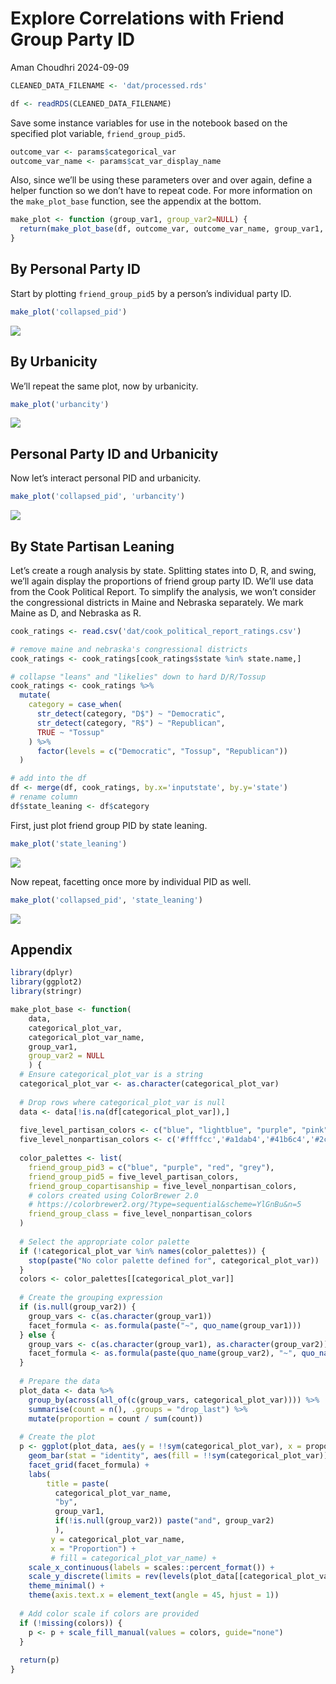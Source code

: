 Explore Correlations with Friend Group Party ID
================
Aman Choudhri
2024-09-09

``` r
CLEANED_DATA_FILENAME <- 'dat/processed.rds'

df <- readRDS(CLEANED_DATA_FILENAME)
```

Save some instance variables for use in the notebook based on the
specified plot variable, `friend_group_pid5`.

``` r
outcome_var <- params$categorical_var
outcome_var_name <- params$cat_var_display_name
```

Also, since we’ll be using these parameters over and over again, define
a helper function so we don’t have to repeat code. For more information
on the `make_plot_base` function, see the appendix at the bottom.

``` r
make_plot <- function (group_var1, group_var2=NULL) {
  return(make_plot_base(df, outcome_var, outcome_var_name, group_var1, group_var2))
}
```

## By Personal Party ID

Start by plotting `friend_group_pid5` by a person’s individual party ID.

``` r
make_plot('collapsed_pid')
```

![](figs/examine_friend_group_pid5/unnamed-chunk-3-1.png)<!-- -->

## By Urbanicity

We’ll repeat the same plot, now by urbanicity.

``` r
make_plot('urbancity')
```

![](figs/examine_friend_group_pid5/unnamed-chunk-4-1.png)<!-- -->

## Personal Party ID and Urbanicity

Now let’s interact personal PID and urbanicity.

``` r
make_plot('collapsed_pid', 'urbancity')
```

![](figs/examine_friend_group_pid5/unnamed-chunk-5-1.png)<!-- -->

## By State Partisan Leaning

Let’s create a rough analysis by state. Splitting states into D, R, and
swing, we’ll again display the proportions of friend group party ID.
We’ll use data from the Cook Political Report. To simplify the analysis,
we won’t consider the congressional districts in Maine and Nebraska
separately. We mark Maine as D, and Nebraska as R.

``` r
cook_ratings <- read.csv('dat/cook_political_report_ratings.csv')

# remove maine and nebraska's congressional districts
cook_ratings <- cook_ratings[cook_ratings$state %in% state.name,]

# collapse "leans" and "likelies" down to hard D/R/Tossup
cook_ratings <- cook_ratings %>%
  mutate(
    category = case_when(
      str_detect(category, "D$") ~ "Democratic",
      str_detect(category, "R$") ~ "Republican",
      TRUE ~ "Tossup"
    ) %>%
      factor(levels = c("Democratic", "Tossup", "Republican"))
  )

# add into the df
df <- merge(df, cook_ratings, by.x='inputstate', by.y='state')
# rename column
df$state_leaning <- df$category
```

First, just plot friend group PID by state leaning.

``` r
make_plot('state_leaning')
```

![](figs/examine_friend_group_pid5/unnamed-chunk-7-1.png)<!-- -->

Now repeat, facetting once more by individual PID as well.

``` r
make_plot('collapsed_pid', 'state_leaning')
```

![](figs/examine_friend_group_pid5/unnamed-chunk-8-1.png)<!-- -->

## Appendix

``` r
library(dplyr)
library(ggplot2)
library(stringr)
```

``` r
make_plot_base <- function(
    data,
    categorical_plot_var,
    categorical_plot_var_name,
    group_var1,
    group_var2 = NULL
    ) {
  # Ensure categorical_plot_var is a string
  categorical_plot_var <- as.character(categorical_plot_var)
  
  # Drop rows where categorical_plot_var is null
  data <- data[!is.na(df[categorical_plot_var]),]
  
  five_level_partisan_colors <- c("blue", "lightblue", "purple", "pink", "red", "grey")
  five_level_nonpartisan_colors <- c('#ffffcc','#a1dab4','#41b6c4','#2c7fb8','#253494', "grey")
  
  color_palettes <- list(
    friend_group_pid3 = c("blue", "purple", "red", "grey"),
    friend_group_pid5 = five_level_partisan_colors,
    friend_group_copartisanship = five_level_nonpartisan_colors,
    # colors created using ColorBrewer 2.0
    # https://colorbrewer2.org/?type=sequential&scheme=YlGnBu&n=5
    friend_group_class = five_level_nonpartisan_colors
  )
  
  # Select the appropriate color palette
  if (!categorical_plot_var %in% names(color_palettes)) {
    stop(paste("No color palette defined for", categorical_plot_var))
  }
  colors <- color_palettes[[categorical_plot_var]]
  
  # Create the grouping expression
  if (is.null(group_var2)) {
    group_vars <- c(as.character(group_var1))
    facet_formula <- as.formula(paste("~", quo_name(group_var1)))
  } else {
    group_vars <- c(as.character(group_var1), as.character(group_var2))
    facet_formula <- as.formula(paste(quo_name(group_var2), "~", quo_name(group_var1)))
  }
  
  # Prepare the data
  plot_data <- data %>%
    group_by(across(all_of(c(group_vars, categorical_plot_var)))) %>%
    summarise(count = n(), .groups = "drop_last") %>%
    mutate(proportion = count / sum(count))
  
  # Create the plot
  p <- ggplot(plot_data, aes(y = !!sym(categorical_plot_var), x = proportion)) +
    geom_bar(stat = "identity", aes(fill = !!sym(categorical_plot_var))) +
    facet_grid(facet_formula) +
    labs(
        title = paste(
          categorical_plot_var_name,
          "by",
          group_var1,
          if(!is.null(group_var2)) paste("and", group_var2)
          ),
         y = categorical_plot_var_name,
         x = "Proportion") +
         # fill = categorical_plot_var_name) +
    scale_x_continuous(labels = scales::percent_format()) +
    scale_y_discrete(limits = rev(levels(plot_data[[categorical_plot_var]]))) +
    theme_minimal() +
    theme(axis.text.x = element_text(angle = 45, hjust = 1))
  
  # Add color scale if colors are provided
  if (!missing(colors)) {
    p <- p + scale_fill_manual(values = colors, guide="none")
  }
  
  return(p)
}
```
